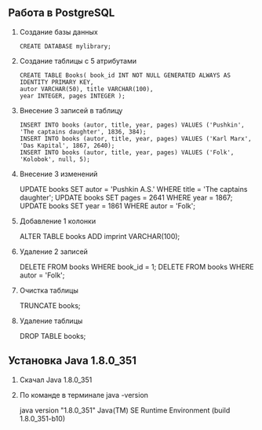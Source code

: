 ## Работа в PostgreSQL
1. Создание базы данных


       CREATE DATABASE mylibrary;

2. Создание таблицы с 5 атрибутами


       CREATE TABLE Books( book_id INT NOT NULL GENERATED ALWAYS AS IDENTITY PRIMARY KEY,  
       autor VARCHAR(50), title VARCHAR(100),
       year INTEGER, pages INTEGER );    

3. Внесение 3 записей в таблицу


       INSERT INTO books (autor, title, year, pages) VALUES ('Pushkin', 'The captains daughter', 1836, 384);
       INSERT INTO books (autor, title, year, pages) VALUES ('Karl Marx', 'Das Kapital', 1867, 2640);
       INSERT INTO books (autor, title, year, pages) VALUES ('Folk', 'Kolobok', null, 5);

4. Внесение 3 изменений


    UPDATE books SET autor = 'Pushkin A.S.' WHERE title = 'The captains daughter';
    UPDATE books SET pages = 2641 WHERE year = 1867;
    UPDATE books SET year = 1861 WHERE autor = 'Folk';


5. Добавление 1 колонки


    ALTER TABLE books ADD imprint VARCHAR(100);

6. Удаление 2 записей


    DELETE FROM books WHERE book_id = 1;
    DELETE FROM books WHERE autor = 'Folk';

7. Очистка таблицы


    TRUNCATE books;

8. Удаление таблицы


    DROP TABLE books;

## Установка Java 1.8.0_351
1. Скачал Java 1.8.0_351
2. По команде в терминале java -version


    java version "1.8.0_351"
    Java(TM) SE Runtime Environment (build 1.8.0_351-b10)